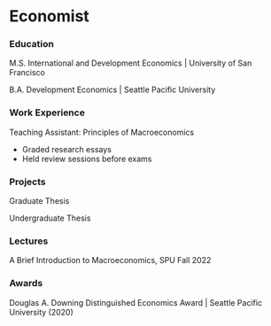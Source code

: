 # Economist

### Education
M.S. International and Development Economics | University of San Francisco 

B.A. Development Economics | Seattle Pacific University

### Work Experience
Teaching Assistant: Principles of Macroeconomics
- Graded research essays
- Held review sessions before exams

### Projects
Graduate Thesis

Undergraduate Thesis

### Lectures
A Brief Introduction to Macroeconomics, SPU Fall 2022

### Awards
Douglas A. Downing Distinguished Economics Award | Seattle Pacific University (2020)
